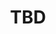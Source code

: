 ﻿---
  name: 20d1t2s1
  title: TBD
  content:
  category: Architecture
  format: REX
  speakers: TBD
  room: Mezzanine
  time_start: '10:15'
  time_end: '11:00'
---
